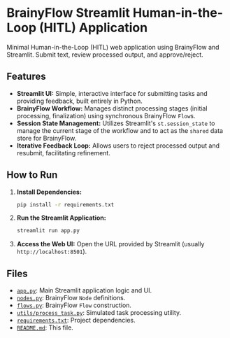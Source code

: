 # BrainyFlow Streamlit Human-in-the-Loop (HITL) Application

Minimal Human-in-the-Loop (HITL) web application using BrainyFlow and Streamlit. Submit text, review processed output, and approve/reject.

## Features

-   **Streamlit UI:** Simple, interactive interface for submitting tasks and providing feedback, built entirely in Python.
-   **BrainyFlow Workflow:** Manages distinct processing stages (initial processing, finalization) using synchronous BrainyFlow `Flow`s.
-   **Session State Management:** Utilizes Streamlit's `st.session_state` to manage the current stage of the workflow and to act as the `shared` data store for BrainyFlow.
-   **Iterative Feedback Loop:** Allows users to reject processed output and resubmit, facilitating refinement.

## How to Run

1.  **Install Dependencies:**
    ```bash
    pip install -r requirements.txt
    ```

2.  **Run the Streamlit Application:**
    ```bash
    streamlit run app.py
    ```

3.  **Access the Web UI:**
    Open the URL provided by Streamlit (usually `http://localhost:8501`).

## Files

-   [`app.py`](./app.py): Main Streamlit application logic and UI.
-   [`nodes.py`](./nodes.py): BrainyFlow `Node` definitions.
-   [`flows.py`](./flows.py): BrainyFlow `Flow` construction.
-   [`utils/process_task.py`](./utils/process_task.py): Simulated task processing utility.
-   [`requirements.txt`](./requirements.txt): Project dependencies.
-   [`README.md`](./README.md): This file.
